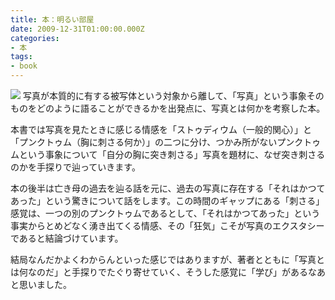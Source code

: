 ```yaml
---
title: 本：明るい部屋
date: 2009-12-31T01:00:00.000Z
categories:
- 本
tags:
- book
---
```

[![](http://ec3.images-amazon.com/images/I/414AV80J4NL._SL180_.jpg)](http://www.amazon.co.jp/gp/product/4622049058?ie=UTF8&tag=yutakayamaguc-22&linkCode=xm2&camp=247&creativeASIN=4622049058) 写真が本質的に有する被写体という対象から離して、「写真」という事象そのものをどのように語ることができるかを出発点に、写真とは何かを考察した本。

<!-- more -->

本書では写真を見たときに感じる情感を「ストゥディウム（一般的関心）」と「プンクトゥム（胸に刺さる何か）」の二つに分け、つかみ所がないプンクトゥムという事象について「自分の胸に突き刺さる」写真を題材に、なぜ突き刺さるのかを手探りで辿っていきます。

本の後半は亡き母の過去を辿る話を元に、過去の写真に存在する「それはかつてあった」という驚きについて話をします。この時間のギャップにある「刺さる」感覚は、一つの別のプンクトゥムであるとして、「それはかつてあった」という事実からとめどなく湧き出てくる情感、その「狂気」こそが写真のエクスタシーであると結論づけています。

結局なんだかよくわからんといった感じではありますが、著者とともに「写真とは何なのだ」と手探りでたぐり寄せていく、そうした感覚に「学び」があるなあと思いました。
